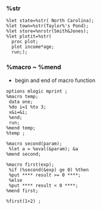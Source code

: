 ### %str
```
%let state=%str( North Carolina);
%let town=%str(Taylor%'s Pond);
%let store=%nrstr(Smith&Jones);
%let plotit=%str(
  proc plot;
  plot income*age;
  run;);
```

### %macro ~ %mend 
- begin and end of macro function

```
options mlogic mprint ;
%macro temp;
 data one;
 %do i=1 %to 3;
 x&i=&i;
 %end;
 run;
%mend temp;
%temp ;
```

```
%macro second(param);
 %let a = %eval(&param); &a
%mend second;

%macro first(exp);
 %if (%second(&exp) ge 0) %then
 %put **** result >= 0 ****;
 %else
 %put **** result < 0 ****;
%mend first;

%first(1+2) ;
```
